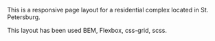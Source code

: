 This is a responsive page layout for a residential complex located in St. Petersburg.

This layout has been used BEM, Flexbox, css-grid, scss.
